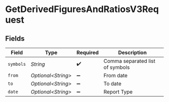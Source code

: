 # GetDerivedFiguresAndRatiosV3Request


## Fields

| Field                           | Type                            | Required                        | Description                     |
| ------------------------------- | ------------------------------- | ------------------------------- | ------------------------------- |
| `symbols`                       | *String*                        | :heavy_check_mark:              | Comma separated list of symbols |
| `from`                          | *Optional\<String>*             | :heavy_minus_sign:              | From date                       |
| `to`                            | *Optional\<String>*             | :heavy_minus_sign:              | To date                         |
| `date`                          | *Optional\<String>*             | :heavy_minus_sign:              | Report Type                     |